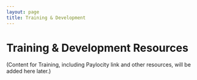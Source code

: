 ```yaml
---
layout: page
title: Training & Development
---
```


# Training & Development Resources

(Content for Training, including Paylocity link and other resources, will be added here later.)
